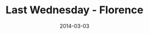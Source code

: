 ---
layout: music 
title: "Last Wednesday - Florence"
series: "Heavyweights 2"
date: 2014-03-03 
description: "Florence"
audio: "http://www.crossroads.net/players/media/hq/022614-lw-florence.mp3"
audio-duration: "28:07"
src: "http://www.crossroads.net/players/media/mediumHz/"
---